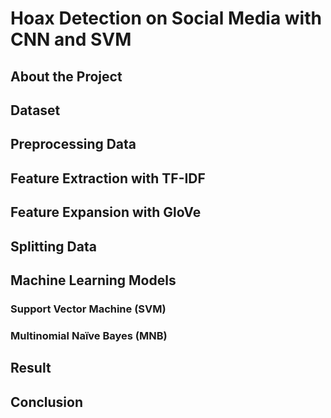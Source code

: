 # Hoax Detection on Social Media with CNN and SVM


## About the Project


## Dataset


## Preprocessing Data


## Feature Extraction with TF-IDF


## Feature Expansion with GloVe


## Splitting Data


## Machine Learning Models

### Support Vector Machine (SVM)

### Multinomial Naïve Bayes (MNB)


## Result


## Conclusion

